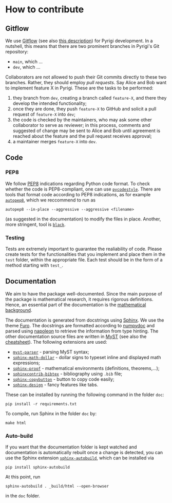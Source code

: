 # How to contribute


## Gitflow

We use [Gitflow](https://nvie.com/posts/a-successful-git-branching-model/) (see also [this description](https://www.atlassian.com/git/tutorials/comparing-workflows/gitflow-workflow)) for Pyrigi development.
In a nutshell, this means that there are two prominent branches in Pyrigi's Git repository:

- `main`, which ...
- `dev`, which ...

Collaborators are not allowed to push their Git commits directly to these two branches.
Rather, they should employ _pull requests_.
Say Alice and Bob want to implement feature X in Pyrigi.
These are the tasks to be performed:

1. they branch from `dev`, creating a branch called `feature-X`, and there they develop the intended functionality;
2. once they are done, they push `feature-X` to GitHub and solicit a pull request of `feature-X` into `dev`;
3. the code is checked by the maintainers, who may ask some other collaborator to serve as reviewer; in this process, comments and suggested of change may be sent to Alice and Bob until agreement is reached about the feature and the pull request receives approval;
4. a maintainer merges `feature-X` into `dev`.

## Code

### PEP8

We follow [PEP8](https://peps.python.org/pep-0008/) indications regarding Python code format.
To check whether the code is PEP8-compliant, one can use [`pycodestyle`](https://pycodestyle.pycqa.org).
There are tools that format code according to PEP8 indications, as for example [`autopep8`](https://pypi.org/project/autopep8/), which we reccommend     to run as
```
autopep8 --in-place --aggressive --aggressive <filename>
```
(as suggested in the documentation) to modify the files in place.
Another, more stringent, tool is [`black`](https://black.readthedocs.io).

### Testing

Tests are extremely important to guarantee the realiability of code.
Please create tests for the functionalities that you implement and place them in the `test` folder, within the appropriate file.
Each test should be in the form of a method starting with `test_`.

## Documentation

We aim to have the package well-documented.
Since the main purpose of the package is mathematical research,
it requires rigorous definitions.
Hence, an essential part of the documentation is the
[mathematical background](#definitions).

The documentation is generated from docstrings using [Sphinx](https://www.sphinx-doc.org).
We use the theme [Furo](https://github.com/pradyunsg/furo).
The docstrings are formatted according to [numpydoc](https://numpydoc.readthedocs.io/en/latest/format.html) and parsed using [napoleon](https://sphinxcontrib-napoleon.readthedocs.io/)
to retrieve the information from type hinting.
The other documentation source files are written in [MyST](https://myst-parser.readthedocs.io/) 
(see also the [cheatsheet](#cheatsheet)).
The following extensions are used:
 - [`myst-parser`](https://myst-parser.readthedocs.io) - parsing MyST syntax;
 - [`sphinx-math-dollar`](https://www.sympy.org/sphinx-math-dollar/) - dollar signs to typeset inline and displayed math expressions;
 - [`sphinx-proof`](https://sphinx-proof.readthedocs.io) - mathematical environments (definitions, theorems,...);
 - [`sphinxcontrib-bibtex`](https://sphinxcontrib-bibtex.readthedocs.io) - bibliography using `.bib` file;
 - [`sphinx-copybutton`](https://sphinx-copybutton.readthedocs.io) - button to copy code easily;
 - [`sphinx-design`](https://sphinx-design.readthedocs.io) - fancy features like tabs.

These can be installed by running the following command in the folder `doc`:
```
pip install -r requirements.txt
```

To compile, run Sphinx in the folder `doc` by:
```
make html
```


### Auto-build

If you want that the documentation folder is kept watched and documentation is automatically rebuilt once a change is detected, you can use the Sphinx extension [`sphinx-autobuild`](https://github.com/sphinx-doc/sphinx-autobuild), which can be installed via
```
pip install sphinx-autobuild
```
At this point, run
```
sphinx-autobuild . _build/html --open-browser
```
in the `doc` folder.


